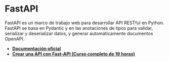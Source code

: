 # FastAPI

FastAPI es un marco de trabajo web para desarrollar API RESTful en Python. FastAPI se basa en Pydantic y en las anotaciones de tipos para validar, serializar y deserializar datos, y generar automáticamente documentos OpenAPI.

- **[Documentación oficial](https://fastapi.tiangolo.com/)**
- **[Crear una API con Fast-API (Curso completo de 19 horas)](https://www.youtube.com/watch?v=0sOvCWFmrtA)**
